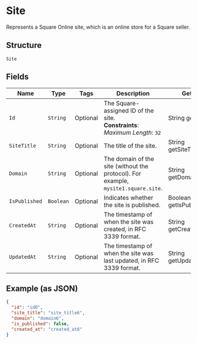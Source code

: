 
# Site

Represents a Square Online site, which is an online store for a Square seller.

## Structure

`Site`

## Fields

| Name | Type | Tags | Description | Getter |
|  --- | --- | --- | --- | --- |
| `Id` | `String` | Optional | The Square-assigned ID of the site.<br>**Constraints**: *Maximum Length*: `32` | String getId() |
| `SiteTitle` | `String` | Optional | The title of the site. | String getSiteTitle() |
| `Domain` | `String` | Optional | The domain of the site (without the protocol). For example, `mysite1.square.site`. | String getDomain() |
| `IsPublished` | `Boolean` | Optional | Indicates whether the site is published. | Boolean getIsPublished() |
| `CreatedAt` | `String` | Optional | The timestamp of when the site was created, in RFC 3339 format. | String getCreatedAt() |
| `UpdatedAt` | `String` | Optional | The timestamp of when the site was last updated, in RFC 3339 format. | String getUpdatedAt() |

## Example (as JSON)

```json
{
  "id": "id0",
  "site_title": "site_title6",
  "domain": "domain6",
  "is_published": false,
  "created_at": "created_at8"
}
```

